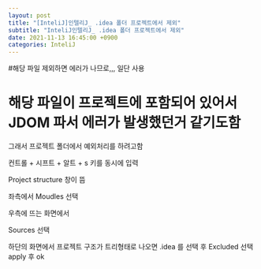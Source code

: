 ```yaml
---
layout: post
title: "[InteliJ]인텔리J_ .idea 폴더 프로젝트에서 제외"
subtitle: "InteliJ인텔리J_ .idea 폴더 프로젝트에서 제외"
date: 2021-11-13 16:45:00 +0900
categories: InteliJ
---
```

#해당 파일 제외하면 에러가 나므로,,, 일단 사용



# 해당 파일이 프로젝트에 포함되어 있어서 JDOM 파서 에러가 발생했던거 같기도함
   그래서 프로젝트 폴더에서 예외처리를 하려고함


컨트롤 + 시프트 + 알트  + s 키를 동시에 입력

Project structure 창이 뜸

좌측에서 Moudles 선택

우측에 뜨는 화면에서

Sources 선택

하단의 화면에서 프로젝트 구조가 트리형태로 나오면 .idea 를 선택 후 Excluded 선택
apply 후 ok

